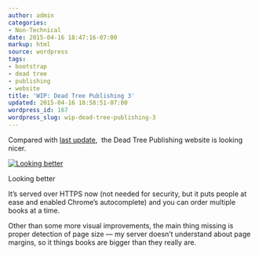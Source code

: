 ```yaml
---
author: admin
categories:
- Non-Technical
date: 2015-04-16 18:47:16-07:00
markup: html
source: wordpress
tags:
- bootstrap
- dead tree
- publishing
- website
title: 'WIP: Dead Tree Publishing 3'
updated: 2015-04-16 18:58:51-07:00
wordpress_id: 167
wordpress_slug: wip-dead-tree-publishing-3
---
```

Compared with [last update][1],  the Dead Tree Publishing website is looking nicer.

[![Looking better](https://blog.za3k.com/wp-content/uploads/2015/04/2015-04-16-184416_1366x768-e1429235272387.jpg)][2]

Looking better

It’s served over HTTPS now (not needed for security, but it puts people at ease and enabled Chrome’s autocomplete) and you can order multiple books at a time.

Other than some more visual improvements, the main thing missing is proper detection of page size — my server doesn’t understand about page margins, so it things books are bigger than they really are.

[1]: https://blog.za3k.com/wip-dead-tree-publishing-2/ "WIP: Dead Tree Publishing 2"
[2]: https://blog.za3k.com/wp-content/uploads/2015/04/2015-04-16-184416_1366x768.jpg
